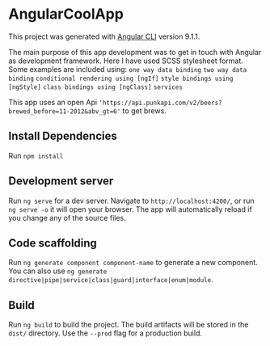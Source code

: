 
# AngularCoolApp

This project was generated with [Angular CLI](https://github.com/angular/angular-cli) version 9.1.1.

 The main purpose of this app development was to get in touch with Angular as development framework.
 Here I have used SCSS stylesheet format. Some examples are included using:
 `one way data binding`
 `two way data binding`
 `conditional rendering using [ngIf]`
 `style bindings using [ngStyle]`
 `class bindings using [ngClass]`
 `services`
 
 This app uses an open Api ` 'https://api.punkapi.com/v2/beers?brewed_before=11-2012&abv_gt=6' ` to get brews.


## Install Dependencies

Run `npm install`  

## Development server

  
Run `ng serve` for a dev server. Navigate to `http://localhost:4200/`, or run `ng serve -o` it will open your browser. The app will automatically reload if you change any of the source files.

 

## Code scaffolding
  

Run `ng generate component component-name` to generate a new component. You can also use `ng generate directive|pipe|service|class|guard|interface|enum|module`.

  

## Build

Run `ng build` to build the project. The build artifacts will be stored in the `dist/` directory. Use the `--prod` flag for a production build.
